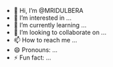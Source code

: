 - 👋 Hi, I’m @MRIDULBERA
- 👀 I’m interested in ...
- 🌱 I’m currently learning ...
- 💞️ I’m looking to collaborate on ...
- 📫 How to reach me ...
- 😄 Pronouns: ...
- ⚡ Fun fact: ...

<!---
MRIDULBERA/MRIDULBERA is a ✨ special ✨ repository because its `README.md` (this file) appears on your GitHub profile.
You can click the Preview link to take a look at your changes.
--->
